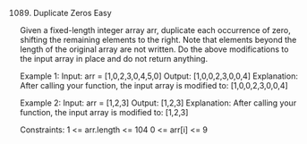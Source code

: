 1089. Duplicate Zeros
Easy

Given a fixed-length integer array arr, duplicate each occurrence of zero, shifting the remaining elements to the right.
Note that elements beyond the length of the original array are not written. Do the above modifications to the input array in place and do not return anything.

 

Example 1:
Input: arr = [1,0,2,3,0,4,5,0]
Output: [1,0,0,2,3,0,0,4]
Explanation: After calling your function, the input array is modified to: [1,0,0,2,3,0,0,4]

Example 2:
Input: arr = [1,2,3]
Output: [1,2,3]
Explanation: After calling your function, the input array is modified to: [1,2,3]
 
Constraints:
1 <= arr.length <= 104
0 <= arr[i] <= 9
